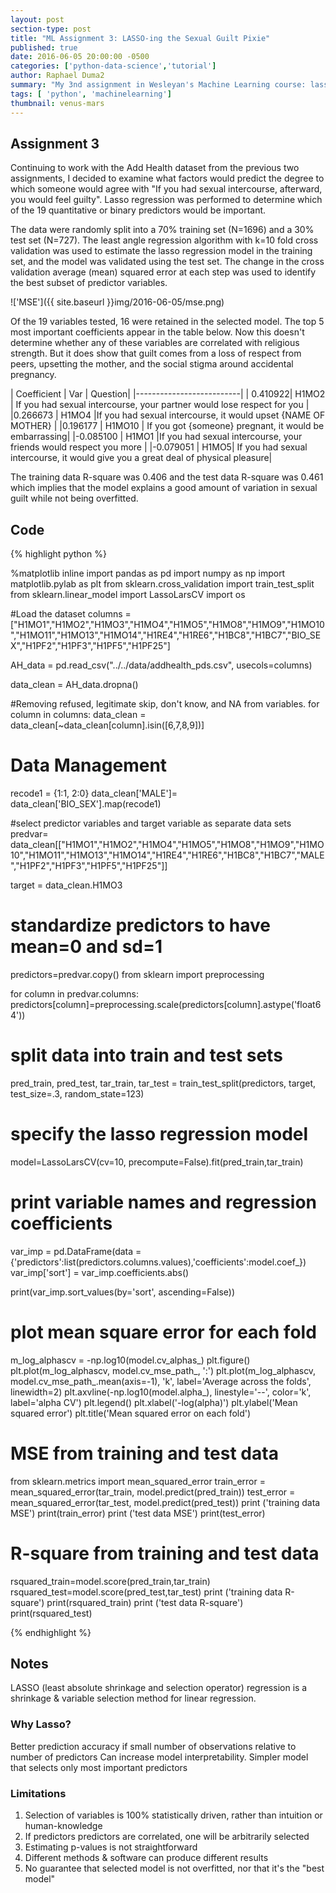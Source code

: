 ```yaml
---
layout: post
section-type: post
title: "ML Assignment 3: LASSO-ing the Sexual Guilt Pixie"
published: true
date: 2016-06-05 20:00:00 -0500
categories: ['python-data-science','tutorial']
author: Raphael Duma2
summary: "My 3nd assignment in Wesleyan's Machine Learning course: lasso regression"
tags: [ 'python', 'machinelearning']
thumbnail: venus-mars  
---
```


## Assignment 3

Continuing to work with the Add Health dataset from the previous two assignments, I decided to examine what factors would predict the degree to which someone would agree with "If you had sexual intercourse, afterward, you would feel guilty". Lasso regression was performed to determine which of the 19 quantitative or binary predictors would be important. 

The data were randomly split into a 70% training set (N=1696) and a 30% test set (N=727). The least angle regression algorithm with k=10 fold cross validation was used to estimate the lasso regression model in the training set, and the model was validated using the test set. The change in the cross validation average (mean) squared error at each step was used to identify the best subset of predictor variables. 

!['MSE']({{ site.baseurl }}img/2016-06-05/mse.png)

Of the 19 variables tested, 16 were retained in the selected model. The top 5 most important coefficients appear in the table below. Now this doesn't determine whether any of these variables are correlated with religious strength. But it does show that guilt comes from a loss of respect from peers, upsetting the mother, and the social stigma around accidental pregnancy. 

|    Coefficient | Var | Question|
|--------------------------|
| 0.410922|      H1MO2  | If you had sexual intercourse, your partner would lose respect for you |
|0.266673  |    H1MO4  |If you had sexual intercourse, it would upset {NAME OF MOTHER}  |
|0.196177   |  H1MO10  | If you got {someone} pregnant, it would be embarrassing|
|-0.085100   |   H1MO1  |If you had sexual intercourse, your friends would respect you more |
|-0.079051    |  H1MO5| If you had sexual intercourse, it would give you a great deal of physical pleasure|

The training data R-square was 0.406 and the test data R-square was 0.461 which implies that the model explains a good amount of variation in sexual guilt while not being overfitted. 

## Code

{% highlight python %}

%matplotlib inline
import pandas as pd
import numpy as np
import matplotlib.pylab as plt
from sklearn.cross_validation import train_test_split
from sklearn.linear_model import LassoLarsCV
import os

#Load the dataset
columns = ["H1MO1","H1MO2","H1MO3","H1MO4","H1MO5","H1MO8","H1MO9","H1MO10","H1MO11","H1MO13","H1MO14","H1RE4","H1RE6","H1BC8","H1BC7","BIO_SEX","H1PF2","H1PF3","H1PF5","H1PF25"]

AH_data = pd.read_csv("../../data/addhealth_pds.csv", usecols=columns)

data_clean = AH_data.dropna()

#Removing refused, legitimate skip, don't know, and NA from variables.
for column in columns:
    data_clean = data_clean[~data_clean[column].isin([6,7,8,9])]

# Data Management
recode1 = {1:1, 2:0}
data_clean['MALE']= data_clean['BIO_SEX'].map(recode1)

#select predictor variables and target variable as separate data sets  
predvar= data_clean[["H1MO1","H1MO2","H1MO4","H1MO5","H1MO8","H1MO9","H1MO10","H1MO11","H1MO13","H1MO14","H1RE4","H1RE6","H1BC8","H1BC7","MALE","H1PF2","H1PF3","H1PF5","H1PF25"]]

target = data_clean.H1MO3
 
# standardize predictors to have mean=0 and sd=1
predictors=predvar.copy()
from sklearn import preprocessing

for column in predvar.columns:
    predictors[column]=preprocessing.scale(predictors[column].astype('float64'))

# split data into train and test sets
pred_train, pred_test, tar_train, tar_test = train_test_split(predictors, target, 
                                                              test_size=.3, random_state=123)

# specify the lasso regression model
model=LassoLarsCV(cv=10, precompute=False).fit(pred_train,tar_train)

# print variable names and regression coefficients
var_imp = pd.DataFrame(data = {'predictors':list(predictors.columns.values),'coefficients':model.coef_})
var_imp['sort'] = var_imp.coefficients.abs()
                   
print(var_imp.sort_values(by='sort', ascending=False))

# plot mean square error for each fold
m_log_alphascv = -np.log10(model.cv_alphas_)
plt.figure()
plt.plot(m_log_alphascv, model.cv_mse_path_, ':')
plt.plot(m_log_alphascv, model.cv_mse_path_.mean(axis=-1), 'k',
         label='Average across the folds', linewidth=2)
plt.axvline(-np.log10(model.alpha_), linestyle='--', color='k',
            label='alpha CV')
plt.legend()
plt.xlabel('-log(alpha)')
plt.ylabel('Mean squared error')
plt.title('Mean squared error on each fold')

# MSE from training and test data
from sklearn.metrics import mean_squared_error
train_error = mean_squared_error(tar_train, model.predict(pred_train))
test_error = mean_squared_error(tar_test, model.predict(pred_test))
print ('training data MSE')
print(train_error)
print ('test data MSE')
print(test_error)

# R-square from training and test data
rsquared_train=model.score(pred_train,tar_train)
rsquared_test=model.score(pred_test,tar_test)
print ('training data R-square')
print(rsquared_train)
print ('test data R-square')
print(rsquared_test)

{% endhighlight %}

## Notes 

LASSO (least absolute shrinkage and selection operator) regression is a shrinkage & variable selection method for linear regression.

### Why Lasso?

Better prediction accuracy if small number of observations relative to number of predictors
Can increase model interpretability.        Simpler model that selects only most important predictors

### Limitations
1. Selection of variables is 100% statistically driven, rather than intuition or human-knowledge
2. If predictors predictors are correlated, one will be arbitrarily selected
3. Estimating p-values is not straightforward
4. Different methods & software can produce different results
5. No guarantee that selected model is not overfitted, nor that it's the "best model"